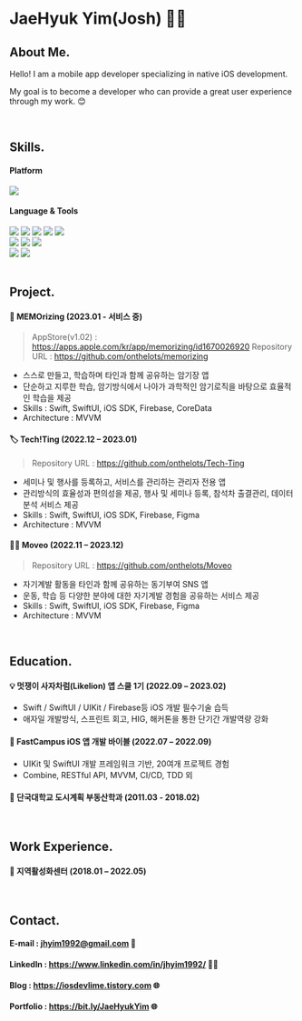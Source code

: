 <div align="leading">
  
  # JaeHyuk Yim(Josh) 🧑🏻
 
  ## About Me.
  
  <p>Hello! I am a mobile app developer specializing in native iOS development. </p>
  <p>My goal is to become a developer who can provide a great user experience through my work. 😊 </p>
  
  
  <br> 
  
   ## Skills.
  
  
   #### Platform

  <img src="https://img.shields.io/badge/iOS-5A29E4?style=flat&logo=iOS&logoColor=white"/>  
    
   #### Language & Tools
  
  <img src="https://img.shields.io/badge/Swift-F05138?style=flat&logo=swift&logoColor=white"/>
  <img src="https://img.shields.io/badge/ObjectiveC-7FADF2?style=flat&logo=C&logoColor=white"/>
  <img src="https://img.shields.io/badge/SwiftUI-2396F3?style=flat&logo=Swift&logoColor=white"/>
  <img src="https://img.shields.io/badge/UIkit-2396F3?style=flat&logo=UIKit&logoColor=white"/>
  <img src="https://img.shields.io/badge/iOS_SDK-2396F3?style=flat&logo=apple&logoColor=black"/>
 
  <br> 
  <img src="https://img.shields.io/badge/Firebase-FFCA28?style=flat&logo=Firebase&logoColor=white"/>
  <img src="https://img.shields.io/badge/Figma-F24E1E?style=flat&logo=Figma&logoColor=white"/>
  <img src="https://img.shields.io/badge/Adobe Illustrator-FF9A00?style=flat&logo=Adobe Illustrator&logoColor=white">
  <br>
  <img src="https://img.shields.io/badge/Microsoft Office-D83B01?style=flat&logo=Microsoft Office&logoColor=white"/>
  <img src="https://img.shields.io/badge/Qgis-589632?style=flat&logo=Qgis&logoColor=white"/>
  
  <br> 
  <br> 
  
  ## Project.
  
  
  #### 📘 MEMOrizing (2023.01 - 서비스 중)
  > AppStore(v1.02) : https://apps.apple.com/kr/app/memorizing/id1670026920
  > Repository URL : https://github.com/onthelots/memorizing
  - 스스로 만들고, 학습하며 타인과 함께 공유하는 암기장 앱
  - 단순하고 지루한 학습, 암기방식에서 나아가 과학적인 암기로직을 바탕으로 효율적인 학습을 제공
  - Skills : Swift, SwiftUI, iOS SDK, Firebase, CoreData
  - Architecture : MVVM
  
  
  #### 🏷️ Tech!Ting (2022.12 – 2023.01)
  > Repository URL : https://github.com/onthelots/Tech-Ting
  - 세미나 및 행사를 등록하고, 서비스를 관리하는 관리자 전용 앱
  - 관리방식의 효율성과 편의성을 제공, 행사 및 세미나 등록, 참석차 출결관리, 데이터 분석 서비스 제공
  - Skills : Swift, SwiftUI, iOS SDK, Firebase, Figma
  - Architecture : MVVM
  
  
  #### ⛹🏻 Moveo (2022.11 – 2023.12)
  > Repository URL : https://github.com/onthelots/Moveo
  - 자기계발 활동을 타인과 함께 공유하는 동기부여 SNS 앱
  - 운동, 학습 등 다양한 분야에 대한 자기계발 경험을 공유하는 서비스 제공
  - Skills : Swift, SwiftUI, iOS SDK, Firebase, Figma
  - Architecture : MVVM
  
  
  <br>
  
  ## Education.
  
  #### 💡 멋쟁이 사자차럼(Likelion) 앱 스쿨 1기 (2022.09 – 2023.02)
  - Swift / SwiftUI / UIKit / Firebase등 iOS 개발 필수기술 습득
  - 애자일 개발방식, 스프린트 회고, HIG, 해커톤을 통한 단기간 개발역량 강화
  
  #### 📱 FastCampus iOS 앱 개발 바이블 (2022.07 – 2022.09)
  - UIKit 및 SwiftUI 개발 프레임워크 기반, 20여개 프로젝트 경험
  - Combine, RESTful API, MVVM, CI/CD, TDD 외
  
  #### 🏫 단국대학교 도시계획 부동산학과 (2011.03 - 2018.02)
  
  <br>
  
  ## Work Experience.
  #### 🏢 지역활성화센터 (2018.01 – 2022.05)

  
  <br>
  
  ## Contact.
  
  #### E-mail : jhyim1992@gmail.com 📨
  #### LinkedIn : https://www.linkedin.com/in/jhyim1992/ 👨‍💼
  #### Blog : https://iosdevlime.tistory.com 🌐
  #### Portfolio : https://bit.ly/JaeHyukYim 🌐
